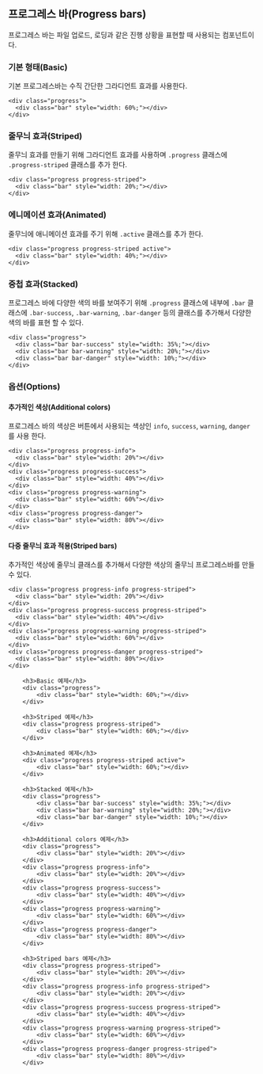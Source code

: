 <!--
layout: 'post'
section: 'Cornerstone Framework'
title: 'Progress bars'
outline: '프로그레스 바는 파일 업로드, 로딩과 같은 진행 상황을 표현할 때 사용되는 컴포넌트이다. 기본 프로그레스바는 수직 간단한 그라디언트 효과를 사용한다. 줄무늬 효과를 만들기 위해 그라디언트 효과를 사용하며 .progress 클래스에 .progress-striped 클래스를 추가 한다…'
date: '2012-11-16'
tagstr: 'widget'
order: '[4, 2, 9]'
thumbnail: '4.2.09.progress_bar.png'
-->

## 프로그레스 바(Progress bars)

프로그레스 바는 파일 업로드, 로딩과 같은 진행 상황을 표현할 때 사용되는 컴포넌트이다.

### 기본 형태(Basic)

기본 프로그레스바는 수직 간단한 그라디언트 효과를 사용한다.

```
<div class="progress">
  <div class="bar" style="width: 60%;"></div>
</div>
```

### 줄무늬 효과(Striped)

줄무늬 효과를 만들기 위해 그라디언트 효과를 사용하며 `.progress` 클래스에 `.progress-striped` 클래스를 추가 한다.

```
<div class="progress progress-striped">
  <div class="bar" style="width: 20%;"></div>
</div>
```

### 에니메이션 효과(Animated)

줄무늬에 애니메이션 효과를 주기 위해 `.active` 클래스를 추가 한다.

```
<div class="progress progress-striped active">
  <div class="bar" style="width: 40%;"></div>
</div>
```

### 중첩 효과(Stacked)

프로그레스 바에 다양한 색의 바를 보여주기 위해 `.progress` 클래스에 내부에 `.bar` 클래스에 `.bar-success`,  `.bar-warning`, `.bar-danger`  등의 클래스를 추가해서 다양한 색의 바를 표현 할 수 있다.

```
<div class="progress">
  <div class="bar bar-success" style="width: 35%;"></div>
  <div class="bar bar-warning" style="width: 20%;"></div>
  <div class="bar bar-danger" style="width: 10%;"></div>
</div>
```

### 옵션(Options)

#### 추가적인 색상(Additional colors)

프로그레스 바의 색상은 버튼에서 사용되는 색상인  `info`, `success`, `warning`, `danger` 를 사용 한다.

```
<div class="progress progress-info">
  <div class="bar" style="width: 20%"></div>
</div>
<div class="progress progress-success">
  <div class="bar" style="width: 40%"></div>
</div>
<div class="progress progress-warning">
  <div class="bar" style="width: 60%"></div>
</div>
<div class="progress progress-danger">
  <div class="bar" style="width: 80%"></div>
</div>
```

#### 다중 줄무늬 효과 적용(Striped bars)

추가적인 색상에 줄무늬 클래스를 추가해서 다양한 색상의 줄무늬 프로그레스바를 만들 수 있다.

```
<div class="progress progress-info progress-striped">
  <div class="bar" style="width: 20%"></div>
</div>
<div class="progress progress-success progress-striped">
  <div class="bar" style="width: 40%"></div>
</div>
<div class="progress progress-warning progress-striped">
  <div class="bar" style="width: 60%"></div>
</div>
<div class="progress progress-danger progress-striped">
  <div class="bar" style="width: 80%"></div>
</div>
```

``` cm, { 'iframe-height': '908px' }
	<h3>Basic 예제</h3>
    <div class="progress">
        <div class="bar" style="width: 60%;"></div>
    </div>

	<h3>Striped 예제</h3>
	<div class="progress progress-striped">
        <div class="bar" style="width: 60%;"></div>
    </div>

	<h3>Animated 예제</h3>
	<div class="progress progress-striped active">
        <div class="bar" style="width: 60%;"></div>
    </div>

	<h3>Stacked 예제</h3>
	<div class="progress">
        <div class="bar bar-success" style="width: 35%;"></div>
        <div class="bar bar-warning" style="width: 20%;"></div>
        <div class="bar bar-danger" style="width: 10%;"></div>
    </div>
	
	<h3>Additional colors 예제</h3>
	<div class="progress">
        <div class="bar" style="width: 20%"></div>
    </div>
    <div class="progress progress-info">
        <div class="bar" style="width: 20%"></div>
    </div>
    <div class="progress progress-success">
        <div class="bar" style="width: 40%"></div>
    </div>
    <div class="progress progress-warning">
        <div class="bar" style="width: 60%"></div>
    </div>
    <div class="progress progress-danger">
        <div class="bar" style="width: 80%"></div>
    </div>

	<h3>Striped bars 예제</h3>
	<div class="progress progress-striped">
        <div class="bar" style="width: 20%"></div>
    </div>
    <div class="progress progress-info progress-striped">
        <div class="bar" style="width: 20%"></div>
    </div>
    <div class="progress progress-success progress-striped">
        <div class="bar" style="width: 40%"></div>
    </div>
    <div class="progress progress-warning progress-striped">
        <div class="bar" style="width: 60%"></div>
    </div>
    <div class="progress progress-danger progress-striped">
        <div class="bar" style="width: 80%"></div>
    </div>
```